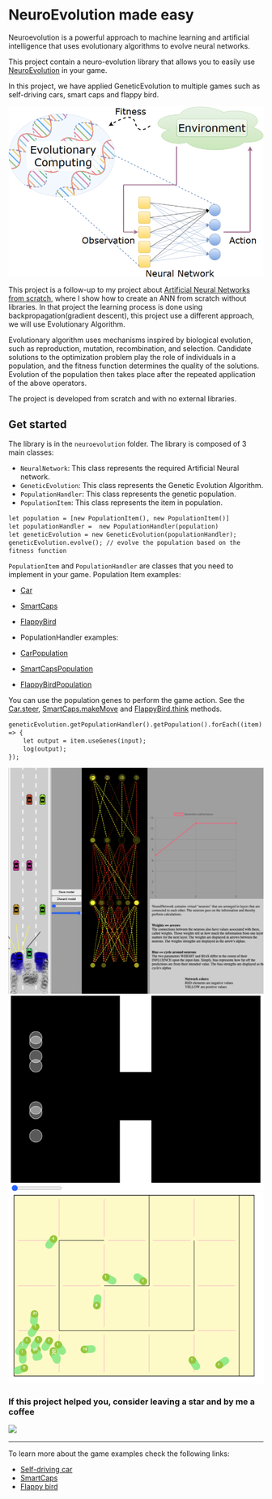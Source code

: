 # NeuroEvolution made easy
Neuroevolution is a powerful approach to machine learning and artificial intelligence that uses evolutionary algorithms to evolve neural networks.

This project contain a neuro-evolution library that allows you to easily use [NeuroEvolution](https://en.wikipedia.org/wiki/Neuroevolution) in your game.

In this project, we have applied GeneticEvolution to multiple games such as self-driving cars, smart caps and flappy bird.

![Alt text](neuroevolution.png?raw=true "Neuro-evolution")

This project is a follow-up to my project about [Artificial Neural Networks from scratch](https://github.com/apssouza22/neuralnet-browser), where I show how to create an ANN
from scratch without libraries. In that project the learning process is done using backpropagation(gradient descent), this project
use a different approach, we will use Evolutionary Algorithm.

Evolutionary algorithm uses mechanisms inspired by biological evolution, such as reproduction, mutation, recombination, and selection.
Candidate solutions to the optimization problem play the role of individuals in a population, and the fitness function determines the quality of the solutions.
Evolution of the population then takes place after the repeated application of the above operators.

The project is developed from scratch and with no external libraries.

## Get started
The library is in the `neuroevolution` folder. The library is composed of 3 main classes:
- `NeuralNetwork`: This class represents the required Artificial Neural network.
- `GeneticEvolution`: This class represents the Genetic Evolution Algorithm.
- `PopulationHandler`: This class represents the genetic population.
- `PopulationItem`: This class represents the item in population.

```
let population = [new PopulationItem(), new PopulationItem()]
let populationHandler =  new PopulationHandler(population)
let geneticEvolution = new GeneticEvolution(populationHandler);
geneticEvolution.evolve(); // evolve the population based on the fitness function
```

`PopulationItem` and `PopulationHandler` are classes that you need to implement in your game.
Population Item examples:
- [Car](https://github.com/apssouza22/neuroevolution/blob/master/smartcaps/car.js#L1)
- [SmartCaps](https://github.com/apssouza22/neuroevolution/blob/master/smartcaps/SmartCaps.js#L1)
- [FlappyBird](https://github.com/apssouza22/neuroevolution/blob/master/flappybird/bird.js#L6)

- PopulationHandler examples:
- [CarPopulation](https://github.com/apssouza22/neuroevolution/blob/master/smartcaps/car.js#L176)
- [SmartCapsPopulation](https://github.com/apssouza22/neuroevolution/blob/master/smartcaps/SmartCapsPop.js#L1)
- [FlappyBirdPopulation](https://github.com/apssouza22/neuroevolution/blob/master/flappybird/ga.js#L11)


You can use the population genes to perform the game action.
See the [Car.steer](https://github.com/apssouza22/neuroevolution/blob/master/smartcaps/car.js#L71), [SmartCaps.makeMove](https://github.com/apssouza22/neuroevolution/blob/master/smartcaps/SmartCaps.js#L128) and [FlappyBird.think](https://github.com/apssouza22/neuroevolution/blob/master/flappybird/bird.js#L31) methods.
```
geneticEvolution.getPopulationHandler().getPopulation().forEach((item) => {
    let output = item.useGenes(input);
    log(output);
});
```

![Alt text](self-driving.png?raw=true "Self driving car")
![Alt text](flappy.png?raw=true "Flappy bird")
![Alt text](smartcaps.png?raw=true "SmartCaps")

### If this project helped you, consider leaving a star  and by me a coffee
<a href="https://www.buymeacoffee.com/apssouza"><img src="https://miro.medium.com/max/654/1*rQv8JgstmK0juxP-Kb4IGg.jpeg"></a>

---
To learn more about the game examples check the following links:
- [Self-driving car](https://github.com/gniziemazity/Self-driving-car)
- [SmartCaps](https://github.com/danielszabo88/smartCaps)
- [Flappy bird](https://github.com/CodingTrain/website-archive/tree/main/Courses/natureofcode/11.3_neuroevolution_tfjs.js)
